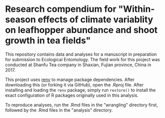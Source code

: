 # Research compendium for "Within-season effects of climate variablity on leafhopper abundance and shoot growth in tea fields"

This repository contains data and analyses for a manuscript in preparation for submission to Ecological Entomology.  The field work for this project was conducted at Shanfu Tea company in Shaxian, Fujian province, China in 2017.

This project uses [renv](https://rstudio.github.io/renv/articles/renv.html) to manage package dependencies. After downloading this (or forking it via GitHub), open the .Rproj file. After installing and loading the `renv` package, simply run `restore()` to install the exact configuration of R packages originally used in this analysis.

To reproduce analyses, run the .Rmd files in the "wrangling" directory first, followed by the .Rmd files in the "analysis" directory.